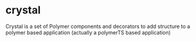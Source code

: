# crystal

Crystal is a set of Polymer components and decorators to add structure to a 
polymer based application (actually a polymerTS based application)
